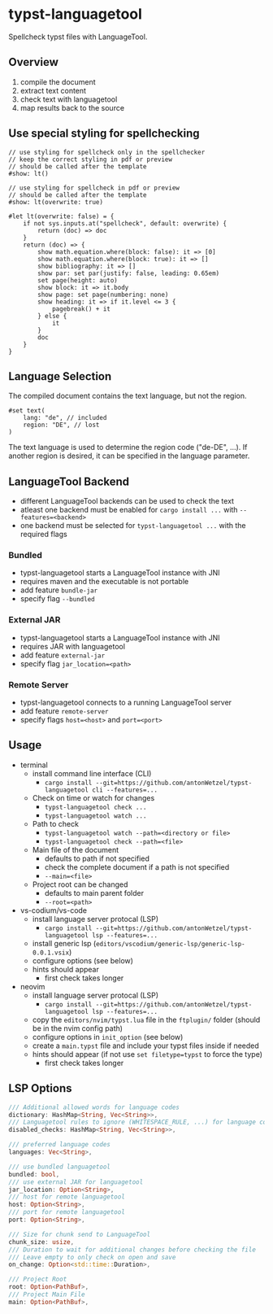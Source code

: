 # typst-languagetool

Spellcheck typst files with LanguageTool.

## Overview

1. compile the document
1. extract text content
1. check text with languagetool
1. map results back to the source 

## Use special styling for spellchecking

```typst
// use styling for spellcheck only in the spellchecker
// keep the correct styling in pdf or preview
// should be called after the template
#show: lt()

// use styling for spellcheck in pdf or preview
// should be called after the template
#show: lt(overwrite: true) 

#let lt(overwrite: false) = {
	if not sys.inputs.at("spellcheck", default: overwrite) {
		return (doc) => doc
	}
	return (doc) => {
		show math.equation.where(block: false): it => [0]
		show math.equation.where(block: true): it => []
		show bibliography: it => []
		show par: set par(justify: false, leading: 0.65em)
		set page(height: auto)
		show block: it => it.body
		show page: set page(numbering: none)
		show heading: it => if it.level <= 3 {
			pagebreak() + it
		} else {
			it
		}
		doc
	}
}
```

## Language Selection

The compiled document contains the text language, but not the region.
```typst
#set text(
    lang: "de", // included
    region: "DE", // lost
)
```
The text language is used to determine the region code ("de-DE", ...).
If another region is desired, it can be specified in the language parameter.

## LanguageTool Backend

- different LanguageTool backends can be used to check the text
- atleast one backend must be enabled for `cargo install ...` with `--features=<backend>`
- one backend must be selected for `typst-languagetool ...` with the required flags

### Bundled

- typst-languagetool starts a LanguageTool instance with JNI
- requires maven and the executable is not portable
- add feature `bundle-jar`
- specify flag `--bundled`

### External JAR

- typst-languagetool starts a LanguageTool instance with JNI
- requires JAR with languagetool
- add feature  `external-jar`
- specify flag `jar_location=<path>`

### Remote Server

- typst-languagetool connects to a running LanguageTool server
- add feature `remote-server`
- specify flags `host=<host>` and `port=<port>`

## Usage

- terminal
	- install command line interface (CLI)
		- `cargo install --git=https://github.com/antonWetzel/typst-languagetool cli --features=...`
	- Check on time or watch for changes
		- `typst-languagetool check ...`
		- `typst-languagetool watch ...`
	- Path to check
		- `typst-languagetool watch --path=<directory or file>`
		- `typst-languagetool check --path=<file>`
	- Main file of the document
		- defaults to path if not specified
		- check the complete document if a path is not specified
		- `--main=<file>`
	- Project root can be changed
		- defaults to main parent folder
		- `--root=<path>`
- vs-codium/vs-code
	- install language server protocal (LSP)
		- `cargo install --git=https://github.com/antonWetzel/typst-languagetool lsp --features=...`
	- install generic lsp (`editors/vscodium/generic-lsp/generic-lsp-0.0.1.vsix`)
	- configure options (see below)
	- hints should appear
		- first check takes longer
- neovim
	- install language server protocal (LSP)
		- `cargo install --git=https://github.com/antonWetzel/typst-languagetool lsp --features=...`
    - copy the `editors/nvim/typst.lua` file in the `ftplugin/` folder (should be in the nvim config path)
	- configure options in `init_option` (see below)
    - create a `main.typst` file and include your typst files inside if needed
	- hints should appear (if not use `set filetype=typst` to force the type)
		- first check takes longer


## LSP Options

```rust
/// Additional allowed words for language codes
dictionary: HashMap<String, Vec<String>>,
/// Languagetool rules to ignore (WHITESPACE_RULE, ...) for language codes
disabled_checks: HashMap<String, Vec<String>>,

/// preferred language codes
languages: Vec<String>,

/// use bundled languagetool
bundled: bool,
/// use external JAR for languagetool
jar_location: Option<String>,
/// host for remote languagetool
host: Option<String>,
/// port for remote languagetool
port: Option<String>,

/// Size for chunk send to LanguageTool
chunk_size: usize,
/// Duration to wait for additional changes before checking the file
/// Leave empty to only check on open and save
on_change: Option<std::time::Duration>,

/// Project Root
root: Option<PathBuf>,
/// Project Main File
main: Option<PathBuf>,
```
